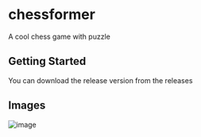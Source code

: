 # chessformer

A cool chess game with puzzle

## Getting Started

You can download the release version from the releases

## Images

![image](https://github.com/K-Rafiki/chess_variant/blob/master/images/image.jpeg)
